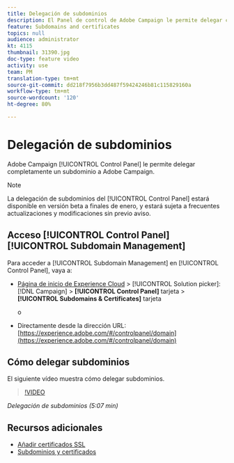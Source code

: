 ```yaml
---
title: Delegación de subdominios
description: El Panel de control de Adobe Campaign le permite delegar completamente un subdominio a Adobe Campaign. Para realizar esto, siga los pasos a continuación.
feature: Subdomains and certificates
topics: null
audience: administrator
kt: 4115
thumbnail: 31390.jpg
doc-type: feature video
activity: use
team: PM
translation-type: tm+mt
source-git-commit: dd218f7956b3dd487f59424246b81c115829160a
workflow-type: tm+mt
source-wordcount: '120'
ht-degree: 80%

---
```



# Delegación de subdominios

Adobe Campaign [!UICONTROL Control Panel] le permite delegar completamente un subdominio a Adobe Campaign.

>[!NOTE]
>
>La delegación de subdominios del [!UICONTROL Control Panel] estará disponible en versión beta a finales de enero, y estará sujeta a frecuentes actualizaciones y modificaciones sin previo aviso.

## Acceso [!UICONTROL Control Panel] [!UICONTROL Subdomain Management]

Para acceder a [!UICONTROL Subdomain Management] en [!UICONTROL Control Panel], vaya a:

* [Página de inicio de Experience Cloud](https://experience.adobe.com/#/home) > [!UICONTROL Solution picker]: [!DNL Campaign] > **[!UICONTROL Control Panel]** tarjeta > **[!UICONTROL Subdomains & Certificates]** tarjeta

   o
* Directamente desde la dirección URL: [https://experience.adobe.com/#/controlpanel/domain](https://experience.adobe.com/#/controlpanel/domain)

## Cómo delegar subdominios

El siguiente vídeo muestra cómo delegar subdominios.

>[!VIDEO](https://video.tv.adobe.com/v/31390?quality=12)

*Delegación de subdominios (5:07 min)*

## Recursos adicionales

* [Añadir certificados SSL](/help/administrating/control-panel/adding-ssl-certificates.md)
* [Subdominios y certificados](https://docs.adobe.com/content/help/es-ES/control-panel/using/subdomains-and-certificates/renewing-subdomain-certificate.html)
